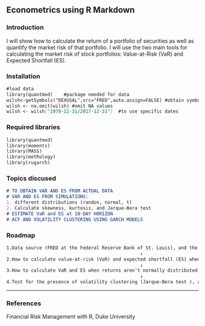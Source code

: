 ## Econometrics using R Markdown

### Introduction

I will show how to calculate the return of a portfolio of securities as well as quantify the market risk of that portfolio. I will use the two main tools for calculating the market risk of stock portfolios: Value-at-Risk (VaR) and Expected Shortfall (ES).

### Installation

```` markdown
#load data
library(quantmod)    #package needed for data
wilsh<-getSymbols("DEXUSAL",src="FRED",auto.assign=FALSE) #obtain symbols for data
wilsh <- na.omit(wilsh) #omit NA values
wilsh <- wilsh["1979-12-31/2017-12-31"]  #to use specific dates
````

### Required libraries

```` markdown
library(quantmod) 
library(moments)
library(MASS)
library(metRology)
library(rugarch)
````

### Topics discused

````markdown
# TO OBTAIN VAR AND ES FROM ACTUAL DATA
# VAR AND ES FROM SIMULATIONS:
1. different distributions (randon, normal, t)
2. Calculate skewness, kurtosis, and Jarque-Bera test 
# ESTIMATE VaR and ES at 10-DAY HORIZON
# ACF AND VOLATILITY CLUSTERING USING GARCH MODELS
````


### Roadmap

````markdown
1.Data source (FRED at the Federal Reserve Bank of St. Louis), and the calculation of returns 
                                                 ↓
2.How to calculate value-at-risk (VaR) and expected shortfall (ES) when returns are normally distribute
                                                 ↓
3.How to calculate VaR and ES when returns aren't normally distributed (random and t distributed)
                                                 ↓
4.Test for the presence of volatility clustering (Jarque-Bera test ), and how to calculate VaR and ES when returns exhibit volatility clustering
````
___


### References

Financial Risk Management with R, Duke University
